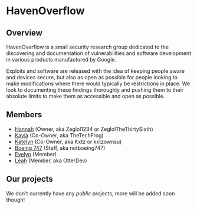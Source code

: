 # HavenOverflow

## Overview
HavenOverflow is a small security research group dedicated to the discovering and documentation of vulnerabilities and software development in various products manufactured by Google.

Exploits and software are released with the idea of keeping people aware and devices secure, but also as open as possible for people looking to make modifications where there would typically be restrictions in place. We look to documenting these findings thoroughly and pushing them to their absolute limits to make them as accessible and open as possible.

## Members
- [Hannah](https://github.com/ZeglolTheThirtySixth) (Owner, aka Zeglol1234 or ZeglolTheThirtySixth)
- [Kayla](https://github.com/TheSpiritOfTheDark) (Co-Owner, aka TheTechFrog)
- [Katelyn](https://github.com/kxtzownsu) (Co-Owner, aka Kxtz or kxtzownsu)
- [Boeing 747](https://github.com/notboeing747) (Staff, aka notboeing747)
- [Evelyn](https://github.com/Evelyn3440) (Member)
- [Leah](https://github.com/OtterCodes101) (Member, aka OtterDev)

## Our projects
We don't currently have any _public_ projects, more will be added soon though!